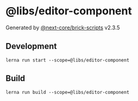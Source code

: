 # @libs/editor-component

Generated by [@next-core/brick-scripts] v2.3.5

## Development

`lerna run start --scope=@libs/editor-component`

## Build

`lerna run build --scope=@libs/editor-component`

[@next-core/brick-scripts]: https://git.easyops.local/anyclouds/next-core/tree/master/packages/brick-scripts
